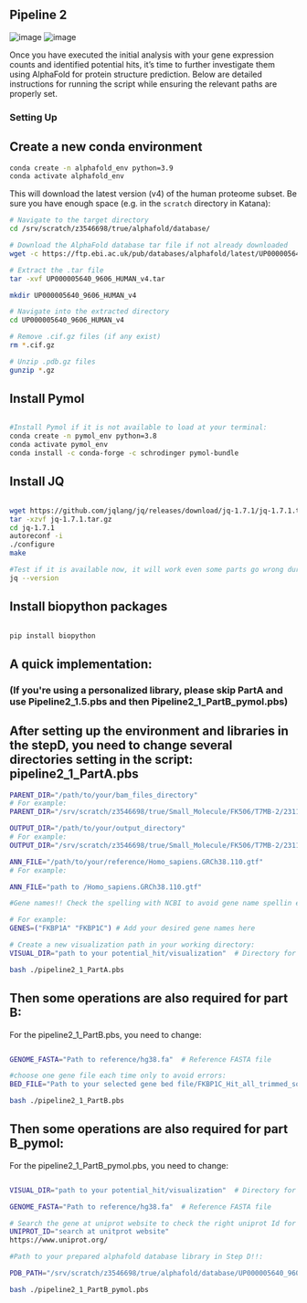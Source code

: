 ## Pipeline 2
![image](https://github.com/user-attachments/assets/6d290d16-b830-485e-bf54-6cb27c42ef00)
![image](https://github.com/user-attachments/assets/57577119-5bcc-4c78-a291-996995d52a68)


Once you have executed the initial analysis with your gene expression counts and identified potential hits, it’s time to further investigate them using AlphaFold for protein structure prediction. Below are detailed instructions for running the script while ensuring the relevant paths are properly set.

### Setting Up 

## Create a new conda environment
```bash
conda create -n alphafold_env python=3.9
conda activate alphafold_env
```

This will download the latest version (v4) of the human proteome subset. Be sure you have enough space (e.g. in the `scratch` directory in Katana):
```bash
# Navigate to the target directory
cd /srv/scratch/z3546698/true/alphafold/database/

# Download the AlphaFold database tar file if not already downloaded
wget -c https://ftp.ebi.ac.uk/pub/databases/alphafold/latest/UP000005640_9606_HUMAN_v4.tar

# Extract the .tar file
tar -xvf UP000005640_9606_HUMAN_v4.tar

mkdir UP000005640_9606_HUMAN_v4

# Navigate into the extracted directory
cd UP000005640_9606_HUMAN_v4

# Remove .cif.gz files (if any exist)
rm *.cif.gz

# Unzip .pdb.gz files
gunzip *.gz
```

## Install Pymol

```bash

#Install Pymol if it is not available to load at your terminal:
conda create -n pymol_env python=3.8
conda activate pymol_env
conda install -c conda-forge -c schrodinger pymol-bundle

```

## Install JQ
```bash

wget https://github.com/jqlang/jq/releases/download/jq-1.7.1/jq-1.7.1.tar.gz
tar -xzvf jq-1.7.1.tar.gz
cd jq-1.7.1
autoreconf -i
./configure
make

#Test if it is available now, it will work even some parts go wrong during installation, just check it 
jq --version

```
## Install biopython packages

```bash

pip install biopython

```


## A quick implementation:
### (If you're using a personalized library, please skip PartA and use Pipeline2_1.5.pbs and then Pipeline2_1_PartB_pymol.pbs)
## After setting up the environment and libraries in the stepD, you need to change several directories setting in the script: pipeline2_1_PartA.pbs

```bash
PARENT_DIR="/path/to/your/bam_files_directory"
# For example:
PARENT_DIR="/srv/scratch/z3546698/true/Small_Molecule/FK506/T7MB-2/231119/R3/step2"

OUTPUT_DIR="/path/to/your/output_directory"
# For example:
OUTPUT_DIR="/srv/scratch/z3546698/true/Small_Molecule/FK506/T7MB-2/231119/potential_hit"

ANN_FILE="/path/to/your/reference/Homo_sapiens.GRCh38.110.gtf"
# For example:

ANN_FILE="path to /Homo_sapiens.GRCh38.110.gtf"

#Gene names!! Check the spelling with NCBI to avoid gene name spellin errors:

# For example:
GENES=("FKBP1A" "FKBP1C") # Add your desired gene names here

# Create a new visualization path in your working directory:
VISUAL_DIR="path to your potential_hit/visualization"  # Directory for visualizations

bash ./pipeline2_1_PartA.pbs
```

## Then some operations are also required for part B:

For the pipeline2_1_PartB.pbs, you need to change:

```bash

GENOME_FASTA="Path to reference/hg38.fa"  # Reference FASTA file

#choose one gene file each time only to avoid errors:
BED_FILE="Path to your selected gene bed file/FKBP1C_Hit_all_trimmed_sorted_merged.bed"  # BED file with high coverage regions

bash ./pipeline2_1_PartB.pbs
```

## Then some operations are also required for part B_pymol:

For the pipeline2_1_PartB_pymol.pbs, you need to change:

```bash

VISUAL_DIR="path to your potential_hit/visualization"  # Directory for visualizations

GENOME_FASTA="Path to reference/hg38.fa"  # Reference FASTA file

# Search the gene at uniprot website to check the right uniprot Id for each gene and edit:
UNIPROT_ID="search at unitprot website"
https://www.uniprot.org/

#Path to your prepared alphafold database library in Step D!!:

PDB_PATH="/srv/scratch/z3546698/true/alphafold/database/UP000005640_9606_HUMAN_v4/AF-${UNIPROT_ID}-F1-model_v4.pdb"

bash ./pipeline2_1_PartB_pymol.pbs

```




